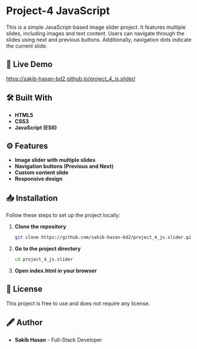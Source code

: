 
# Project-4 JavaScript

This is a simple JavaScript-based image slider project. It features multiple slides, including images and text content. Users can navigate through the slides using next and previous buttons. Additionally, navigation dots indicate the current slide.


## 🚀 Live Demo  
https://sakib-hasan-bd2.github.io/project_4_js.slider/


## 🛠 Built With
- **HTML5**
- **CSS3**
- **JavaScript (ES6)** 
## ⚙️ Features
- **Image slider with multiple slides**
- **Navigation buttons (Previous and Next)**
- **Custom content slide** 
- **Responsive design**





## 📥 Installation
Follow these steps to set up the project locally:  
1. **Clone the repository**  
   ```sh
   git clone https://github.com/sakib-hasan-bd2/project_4_js.slider.git
2. **Go to the project directory**
   ```sh
   cd project_4_js.slider

3. **Open index.html in your browser**

## 📝 License
This project is free to use and does not require any license.
## 🖋️ Author
- **Sakib Hasan** - Full-Stack Developer